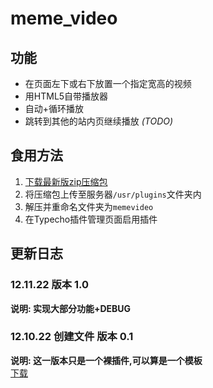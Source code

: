 # meme_video
## 功能
- 在页面左下或右下放置一个指定宽高的视频
- 用HTML5自带播放器
- 自动+循环播放
- 跳转到其他的站内页继续播放  *(TODO)*

## 食用方法
1. [下载最新版zip压缩包](https://github.com/qaqxhy/meme_video/archive/refs/heads/main.zip)
2.  将压缩包上传至服务器```/usr/plugins```文件夹内
3.  解压并重命名文件夹为```memevideo```
4.  在Typecho插件管理页面启用插件  
## 更新日志
### 12.11.22 版本 1.0
**说明: 实现大部分功能+DEBUG**

### 12.10.22 创建文件 版本 0.1
**说明: 这一版本只是一个裸插件,可以算是一个模板**  
[下载](https://github.com/qaqxhy/meme_video/archive/refs/tags/v0.1.zip)